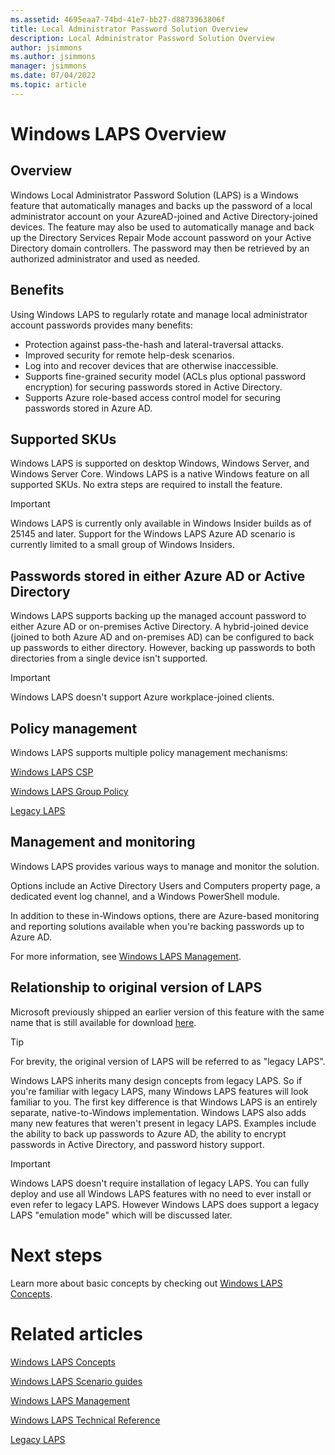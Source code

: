 ```yaml
---
ms.assetid: 4695eaa7-74bd-41e7-bb27-d8873963806f
title: Local Administrator Password Solution Overview
description: Local Administrator Password Solution Overview
author: jsimmons
ms.author: jsimmons
manager: jsimmons
ms.date: 07/04/2022
ms.topic: article
---
```


# Windows LAPS Overview

## Overview

Windows Local Administrator Password Solution (LAPS) is a Windows feature that automatically manages and backs up the password of a local administrator account on your AzureAD-joined and Active Directory-joined devices. The feature may also be used to automatically manage and back up the Directory Services Repair Mode account password on your Active Directory domain controllers. The password may then be retrieved by an authorized administrator and used as needed.

## Benefits

Using Windows LAPS to regularly rotate and manage local administrator account passwords provides many benefits:

* Protection against pass-the-hash and lateral-traversal attacks.
* Improved security for remote help-desk scenarios.
* Log into and recover devices that are otherwise inaccessible.
* Supports fine-grained security model (ACLs plus optional password encryption) for securing passwords stored in Active Directory.
* Supports Azure role-based access control model for securing passwords stored in Azure AD.

## Supported SKUs

Windows LAPS is supported on desktop Windows, Windows Server, and Windows Server Core. Windows LAPS is a native Windows feature on all supported SKUs. No extra steps are required to install the feature.

> [!IMPORTANT]
> Windows LAPS is currently only available in Windows Insider builds as of 25145 and later. Support for the Windows LAPS Azure AD scenario is currently limited to a small group of Windows Insiders.

## Passwords stored in either Azure AD or Active Directory

Windows LAPS supports backing up the managed account password to either Azure AD or on-premises Active Directory. A hybrid-joined device (joined to both Azure AD and on-premises AD) can be configured to back up passwords to either directory. However, backing up passwords to both directories from a single device isn't supported.

> [!IMPORTANT]
> Windows LAPS doesn't support Azure workplace-joined clients.

## Policy management

Windows LAPS supports multiple policy management mechanisms:

[Windows LAPS CSP](/windows/client-management/mdm/laps-csp.md)

[Windows LAPS Group Policy](../laps/laps-management-policysettings.md#laps-group-policy)

[Legacy LAPS](https://www.microsoft.com/download/details.aspx?id=46899)

## Management and monitoring

Windows LAPS provides various ways to manage and monitor the solution.

Options include an Active Directory Users and Computers property page, a dedicated event log channel, and a Windows PowerShell module.

In addition to these in-Windows options, there are Azure-based monitoring and reporting solutions available when you're backing passwords up to Azure AD.

For more information, see [Windows LAPS Management](../laps/laps-management.md).

## Relationship to original version of LAPS

Microsoft previously shipped an earlier version of this feature with the same name that is still available for download [here](https://www.microsoft.com/download/details.aspx?id=46899).

> [!TIP]
> For brevity, the original version of LAPS will be referred to as "legacy LAPS".

Windows LAPS inherits many design concepts from legacy LAPS. So if you're familiar with legacy LAPS, many Windows LAPS features will look familiar to you. The first key difference is that Windows LAPS is an entirely separate, native-to-Windows implementation. Windows LAPS also adds many new features that weren't present in legacy LAPS. Examples include the ability to back up passwords to Azure AD, the ability to encrypt passwords in Active Directory, and password history support.

> [!IMPORTANT]
> Windows LAPS doesn't require installation of legacy LAPS. You can fully deploy and use all Windows LAPS features with no need to ever install or even refer to legacy LAPS. However Windows LAPS does support a legacy LAPS "emulation mode" which will be discussed later.

# Next steps

Learn more about basic concepts by checking out [Windows LAPS Concepts](../laps/laps-concepts.md).

# Related articles

[Windows LAPS Concepts](../laps/laps-concepts.md)

[Windows LAPS Scenario guides](../laps/laps-scenarios.md)

[Windows LAPS Management](../laps/laps-management.md)

[Windows LAPS Technical Reference](../laps/laps-technicalreference.md)

[Legacy LAPS](https://www.microsoft.com/download/details.aspx?id=46899)